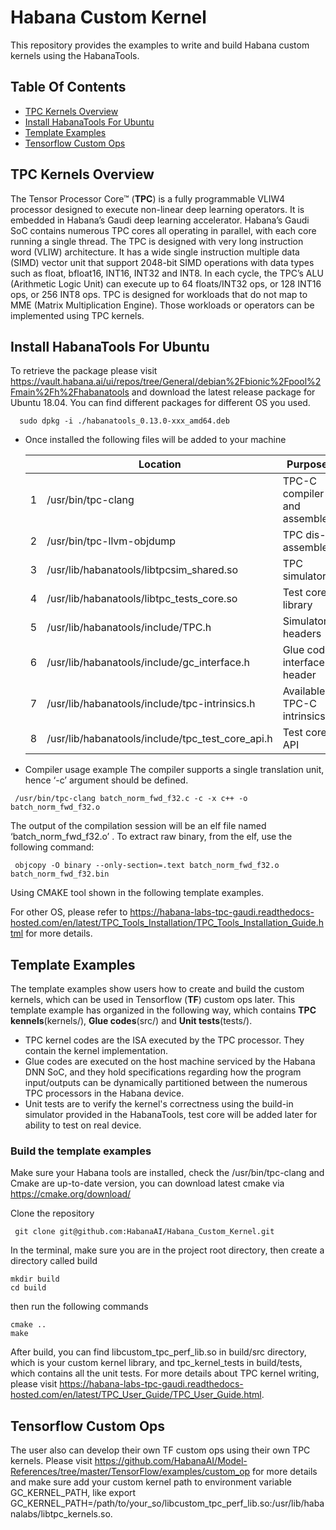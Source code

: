 # Habana Custom Kernel
This repository provides the examples to write and build Habana custom kernels using the HabanaTools.

## Table Of Contents
* [TPC Kernels Overview](#tpc-kernels-overview)
* [Install HabanaTools For Ubuntu](#install-habanatools-for-ubuntu)
* [Template Examples](#template-examples)
* [Tensorflow Custom Ops](#tensorflow-custom-ops)

## TPC Kernels Overview
The Tensor Processor Core™ (**TPC**) is a fully programmable VLIW4 processor designed to execute non-linear deep learning operators. It is embedded in Habana’s Gaudi deep learning accelerator. Habana’s Gaudi SoC contains numerous TPC cores all operating in parallel, with each core running a single thread. The TPC is designed with very long instruction word (VLIW) architecture. It has a wide single instruction multiple data (SIMD) vector unit that support 2048-bit SIMD operations with data types such as float, bfloat16, INT16, INT32 and INT8. In each cycle, the TPC’s ALU (Arithmetic Logic Unit) can execute up to 64 floats/INT32 ops, or 128 INT16 ops, or 256 INT8 ops.
TPC is designed for workloads that do not map to MME (Matrix Multiplication Engine). Those workloads or operators can be implemented using TPC kernels. 

## Install HabanaTools For Ubuntu
To retrieve the package please visit <https://vault.habana.ai/ui/repos/tree/General/debian%2Fbionic%2Fpool%2Fmain%2Fh%2Fhabanatools> and download the latest release package for Ubuntu 18.04. You can find different packages for different OS you used. 
```  
  sudo dpkg -i ./habanatools_0.13.0-xxx_amd64.deb 
```
- Once installed the following files will be added to your machine 
  
  |  |Location | Purpose  |
  |--|--------------------|-----------------------------|
  |1 | /usr/bin/tpc-clang | TPC-C compiler and assembler |
  |2 | /usr/bin/tpc-llvm-objdump | TPC dis-assembler|
  |3 | /usr/lib/habanatools/libtpcsim_shared.so | TPC simulator|
  |4 | /usr/lib/habanatools/libtpc_tests_core.so | Test core library |  
  |5 | /usr/lib/habanatools/include/TPC.h |Simulator headers |
  |6 | /usr/lib/habanatools/include/gc_interface.h | Glue code interface header |
  |7 | /usr/lib/habanatools/include/tpc-intrinsics.h | Available TPC-C intrinsics |
  |8 | /usr/lib/habanatools/include/tpc_test_core_api.h | Test core API |
      
- Compiler usage example
The compiler supports a single translation unit, hence ‘-c’ argument should be defined.
```  
 /usr/bin/tpc-clang batch_norm_fwd_f32.c -c -x c++ -o batch_norm_fwd_f32.o
```  
The output of the compilation session will be an elf file named ‘batch_norm_fwd_f32.o’ . To extract raw binary, from the elf, use the following command:
```  
 objcopy -O binary --only-section=.text batch_norm_fwd_f32.o batch_norm_fwd_f32.bin 
```  
Using CMAKE tool shown in the following template examples.
    
For other OS, please refer to <https://habana-labs-tpc-gaudi.readthedocs-hosted.com/en/latest/TPC_Tools_Installation/TPC_Tools_Installation_Guide.html> for more details.

## Template Examples
The template examples show users how to create and build the custom kernels, which can be used in Tensorflow (**TF**) custom ops later.
This template example has organized in the following way, which contains **TPC kennels**(kernels/), **Glue codes**(src/) and **Unit tests**(tests/).
* TPC kernel codes are the ISA executed by the TPC processor. They contain the kernel implementation.
* Glue codes are executed on the host machine serviced by the Habana DNN SoC, and they hold specifications regarding how the program input/outputs can be dynamically partitioned between the numerous TPC processors in the Habana device.
* Unit tests are to verify the kernel's correctness using the build-in simulator provided in the HabanaTools, test core will be added later for ability to test on real device.

### Build the template examples
Make sure your Habana tools are installed, check the /usr/bin/tpc-clang and Cmake are up-to-date version, you can download latest cmake via <https://cmake.org/download/>

Clone the repository
```  
 git clone git@github.com:HabanaAI/Habana_Custom_Kernel.git
``` 
In the terminal, make sure you are in the project root directory, then create a directory called build
```  
mkdir build
cd build
```  
then run the following commands
```  
cmake ..
make
```  
After build, you can find libcustom_tpc_perf_lib.so in build/src directory, which is your custom kernel library, and tpc_kernel_tests in build/tests, which contains all the unit tests.
For more details about TPC kernel writing, please visit <https://habana-labs-tpc-gaudi.readthedocs-hosted.com/en/latest/TPC_User_Guide/TPC_User_Guide.html>.

## Tensorflow Custom Ops
The user also can develop their own TF custom ops using their own TPC kernels. Please visit <https://github.com/HabanaAI/Model-References/tree/master/TensorFlow/examples/custom_op> for more details and make sure add your custom kernel path to environment variable GC_KERNEL_PATH, like export GC_KERNEL_PATH=/path/to/your_so/libcustom_tpc_perf_lib.so:/usr/lib/habanalabs/libtpc_kernels.so.
